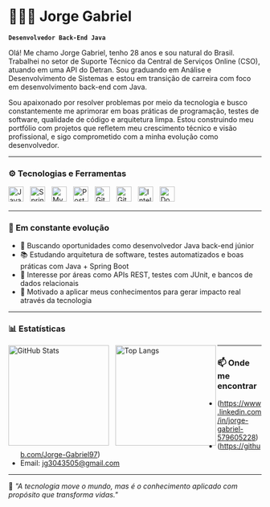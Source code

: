 # 👨🏻‍💻 Jorge Gabriel

**`Desenvolvedor Back-End Java`**

Olá! Me chamo Jorge Gabriel, tenho 28 anos e sou natural do Brasil. Trabalhei no setor de Suporte Técnico da Central de Serviços Online (CSO), atuando em uma API do Detran. Sou graduando em Análise e Desenvolvimento de Sistemas e estou em transição de carreira com foco em desenvolvimento back-end com Java.  

Sou apaixonado por resolver problemas por meio da tecnologia e busco constantemente me aprimorar em boas práticas de programação, testes de software, qualidade de código e arquitetura limpa. Estou construindo meu portfólio com projetos que refletem meu crescimento técnico e visão profissional, e sigo comprometido com a minha evolução como desenvolvedor.

---

### ⚙️ Tecnologias e Ferramentas

<img 
    align="left" 
    alt="Java"
    title="Java" 
    width="30px" 
    style="padding-right: 10px;" 
    src="https://cdn.jsdelivr.net/gh/devicons/devicon@latest/icons/java/java-original.svg" 
/>
<img 
    align="left" 
    alt="Spring Boot"
    title="Spring Boot" 
    width="30px" 
    style="padding-right: 10px;" 
    src="https://cdn.jsdelivr.net/gh/devicons/devicon@latest/icons/spring/spring-original.svg" 
/>
<img 
    align="left" 
    alt="MySQL"
    title="MySQL" 
    width="30px" 
    style="padding-right: 10px;" 
    src="https://cdn.jsdelivr.net/gh/devicons/devicon@latest/icons/mysql/mysql-original.svg" 
/>
<img 
    align="left" 
    alt="PostgreSQL"
    title="PostgreSQL" 
    width="30px" 
    style="padding-right: 10px;" 
    src="https://cdn.jsdelivr.net/gh/devicons/devicon@latest/icons/postgresql/postgresql-original.svg" 
/>
<img 
    align="left" 
    alt="Git" 
    title="Git"
    width="30px" 
    style="padding-right: 10px;" 
    src="https://cdn.jsdelivr.net/gh/devicons/devicon@latest/icons/git/git-original.svg" 
/>
<img 
    align="left" 
    alt="GitHub"
    title="GitHub"
    width="30px"
    style="padding-right: 10px;"
    src="https://cdn.jsdelivr.net/gh/devicons/devicon@latest/icons/github/github-original.svg"
/>
<img 
    align="left" 
    alt="IntelliJ"
    title="IntelliJ IDEA"
    width="30px"
    style="padding-right: 10px;"
    src="https://cdn.jsdelivr.net/gh/devicons/devicon@latest/icons/intellij/intellij-original.svg"
/>
<img 
    align="left" 
    alt="Docker"
    title="Docker"
    width="30px"
    style="padding-right: 10px;"
    src="https://cdn.jsdelivr.net/gh/devicons/devicon@latest/icons/docker/docker-original.svg"
/>

<br/>
<br/>

---

### 🚀 Em constante evolução

- 🎯 Buscando oportunidades como desenvolvedor Java back-end júnior  
- 📚 Estudando arquitetura de software, testes automatizados e boas práticas com Java + Spring Boot  
- 💼 Interesse por áreas como APIs REST, testes com JUnit, e bancos de dados relacionais  
- 🌱 Motivado a aplicar meus conhecimentos para gerar impacto real através da tecnologia  

---

### 📊 Estatísticas

<p>
  <img 
    align="left" 
    alt="GitHub Stats" 
    height="200" 
    style="padding-right: 10px;" 
    src="https://github-readme-stats.vercel.app/api?username=Jorge-Gabriel97&show_icons=true&theme=tokyonight&include_all_commits=true&locale=pt-br" 
  />

<img 
      align="left" 
      alt="Top Langs" 
      height="200" 
      src="https://github-readme-stats.vercel.app/api/top-langs/?Jorge-Gabriel97-github&theme=tokyonight&layout=compact&custom_title=Tecnologias&langs_count=8" 
  />
</p>

---

### 📫 Onde me encontrar

- (https://www.linkedin.com/in/jorge-gabriel-579605228)
- (https://github.com/Jorge-Gabriel97)
- Email: jg3043505@gmail.com

---

🧠 *"A tecnologia move o mundo, mas é o conhecimento aplicado com propósito que transforma vidas."*

